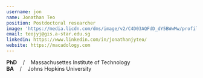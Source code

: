 ```yaml
---
username: jon
name: Jonathan Teo
position: Postdoctoral researcher
image: 'https://media.licdn.com/dms/image/v2/C4D03AQFdD_dY5BWwMw/profile-displayphoto-shrink_800_800/profile-displayphoto-shrink_800_800/0/1564928840044?e=1758153600&v=beta&t=AbD8rOUtLUrhtsckH7rJpcfR4Ru_zwTGvFxgeUMY-dw'
email: teojyj@gis.a-star.edu.sg
linkedin: https://www.linkedin.com/in/jonathanjyteo/
website: https://macadology.com
---
```


**PhD** &nbsp;&nbsp; / &nbsp;&nbsp; Massachusettes Institute of Technology<br>
**BA** &nbsp;&nbsp; / &nbsp;&nbsp; Johns Hopkins University